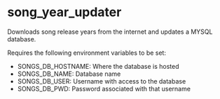 # song_year_updater

Downloads song release years from the internet and updates a MYSQL database.

Requires the following environment variables to be set:

- SONGS_DB_HOSTNAME: Where the database is hosted
- SONGS_DB_NAME: Database name
- SONGS_DB_USER: Username with access to the database
- SONGS_DB_PWD: Password associated with that username
